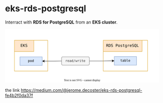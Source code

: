 # eks-rds-postgresql

Interract with **RDS for PostgreSQL** from an **EKS cluster**.

![architecture.svg](architecture.svg)


the link 
https://medium.com/@jerome.decoster/eks-rds-postgresql-fe4b2f0da37f
